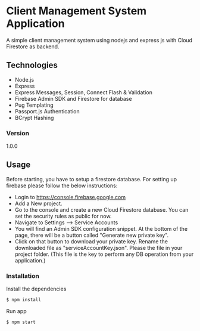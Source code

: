 # Client Management System Application

A simple client management system using nodejs and express js with Cloud Firestore as backend.

## Technologies
* Node.js
* Express
* Express Messages, Session, Connect Flash & Validation
* Firebase Admin SDK and Firestore for database
* Pug Templating
* Passport.js Authentication
* BCrypt Hashing

### Version
1.0.0

## Usage

Before starting, you have to setup a firestore database. For setting up firebase please follow the below instructions:

* Login to https://console.firebase.google.com
* Add a New project. 
* Go to the console and create a new Cloud Firestore database. You can set the security rules as public for now. 
* Navigate to Settings --> Service Accounts
* You will find an Admin SDK configuration snippet. At the bottom of the page, there will be a button called "Generate new private key". 
* Click on that button to download your private key. Rename the downloaded file as "serviceAccountKey.json". Please the file in your project folder. (This file is the key to perform any DB operation from your application.)

### Installation

Install the dependencies

```sh
$ npm install
```
Run app

```sh
$ npm start
```
